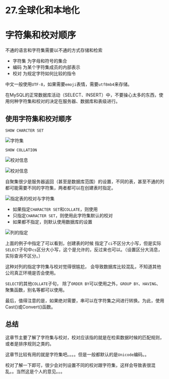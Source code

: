 # 27.全球化和本地化
# 字符集和校对顺序
不通的语言和字符集需要以不通的方式存储和检索

* 字符集 为字母和符号的集合
* 编码   为某个字符集成员的内部表示
* 校对   为规定字符如何比较的指令

中文一般使用`UTF-8`，如果需要`emoji`表情，需要`utf8mb4`来存储。

在MySQL的正常数据库活动（SELECT、INSERT）中，不要操心太多的东西，使用何种字符集和校对的决定在服务器、数据库和表级进行。

## 使用字符集和校对顺序

`SHOW CHARCTER SET`

![字符集](https://tva3.sinaimg.cn/large/005VwC5mly1g811750i1bj30j80gjq3x.jpg)

`SHOW COLLATION`

![校对信息](https://tva3.sinaimg.cn/large/005VwC5mly1g81180mehtj30j80gjjs7.jpg)

![校对信息](https://tva2.sinaimg.cn/large/005VwC5mly1g8118s1hxtj30t90cudjy.jpg)


自聚集很少是服务器返回（甚至是数据库范围）的设置，不同的表，甚至不通的列都可能需要不同的字符集，两者都可以在创建表时指定。

![指定表的校对与字符集](https://tvax4.sinaimg.cn/large/005VwC5mly1g811gpq53vj30tw08labf.jpg)

* 如果指定`CHARACTER SET`和`COLLATE`，则使用
* 只指定`CHARACTER SET`，则使用此字符集默认的校对
* 如果都不指定，则默认使用数据库的设置

![列的指定](https://tvax2.sinaimg.cn/large/005VwC5mly1g811iu8zz6j30v50kl0yi.jpg)

上面的例子中指定了可以看到，创建表的时候 指定了`ci`不区分大小写，但是实际`SELECT`子句中`cs`区分大小写，这个是允许的，反过来也可以。（设置区分大消息，实际查询不区分。）

这种对列的指定字符集与校对觉得很尴尬， 会导致数据库比较混乱，不知道其他公司真正环境是否会使用。

`SELECT`的其他`COLLATE`子句， 除了`ORDER BY`可以使用之外，`GROUP BY`、`HAVING`、聚集函数，别名等都可以使用。

最后，值得注意的是，如果绝对需要，串可以在字符集之间进行转换。为此，使用Cast()或Convert()函数。

## 总结
这章节主要了解了字符集与校对，校对应该指的就是在检索数据时候的匹配规则，或者是排序规则之类的。

这章节比较有用的就是字符集吧。。。。但是一般都默认的是`Unicode`编码。。

校对了解一下即可，很少会对列设置不同的校对跟字符集，这样会导致表很混乱。。当然这是个人的意见。。。
